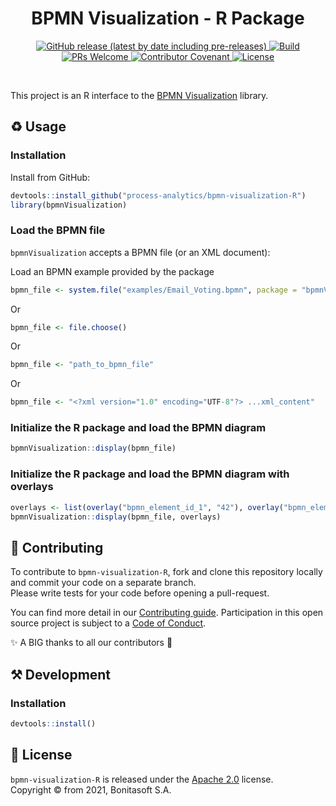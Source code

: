 <h1 align="center">BPMN Visualization - R Package</h1>
<div align="center">
    <p align="center">
        <a href="https://github.com/process-analytics/bpmn-visualization-R/releases">
          <img alt="GitHub release (latest by date including pre-releases)" src="https://img.shields.io/github/v/release/process-analytics/bpmn-visualization-R?label=changelog&include_prereleases"> 
        </a>
        <a href="https://github.com/process-analytics/bpmn-visualization-R/actions/workflows/R-CMD-check.yaml">
          <img alt="Build" src="https://github.com/process-analytics/bpmn-visualization-R/workflows/R-CMD-check/badge.svg"> 
        </a>
        <br>
        <a href="CONTRIBUTING.md">
          <img alt="PRs Welcome" src="https://img.shields.io/badge/PRs-welcome-ff69b4.svg?style=flat-square"> 
        </a> 
        <a href="CODE_OF_CONDUCT.md">
          <img alt="Contributor Covenant" src="https://img.shields.io/badge/Contributor%20Covenant-v2.0%20adopted-ff69b4.svg"> 
        </a> 
        <a href="LICENSE">
          <img alt="License" src="https://img.shields.io/github/license/process-analytics/bpmn-visualization-R?color=blue"> 
        </a>
    </p>
</div>  
<br>

This project is an R interface to the [BPMN Visualization](https://github.com/process-analytics/bpmn-visualization-js) library.

## ♻️ Usage
### Installation
Install from GitHub:
```r
devtools::install_github("process-analytics/bpmn-visualization-R")
library(bpmnVisualization)
```

### Load the BPMN file
`bpmnVisualization` accepts a BPMN file (or an XML document):

Load an BPMN example provided by the package
```r
bpmn_file <- system.file("examples/Email_Voting.bpmn", package = "bpmnVisualization")
```

Or
```r
bpmn_file <- file.choose()
```

Or
```r
bpmn_file <- "path_to_bpmn_file"
```

Or
```r
bpmn_file <- "<?xml version="1.0" encoding="UTF-8"?> ...xml_content"
```

### Initialize the R package and load the BPMN diagram
```r
bpmnVisualization::display(bpmn_file)
```


### Initialize the R package and load the BPMN diagram with overlays
```r
overlays <- list(overlay("bpmn_element_id_1", "42"), overlay("bpmn_element_id_2", "9"))
bpmnVisualization::display(bpmn_file, overlays)
```

## 🔧 Contributing

To contribute to `bpmn-visualization-R`, fork and clone this repository locally and commit your code on a separate branch. \
Please write tests for your code before opening a pull-request.

You can find more detail in our [Contributing guide](CONTRIBUTING.md). Participation in this open source project is subject to a [Code of Conduct](CODE_OF_CONDUCT.md).

✨ A BIG thanks to all our contributors 🙂

## ⚒️ Development
### Installation
```r
devtools::install()
```

## 📃 License

`bpmn-visualization-R` is released under the [Apache 2.0](LICENSE) license. \
Copyright &copy; from 2021, Bonitasoft S.A.
